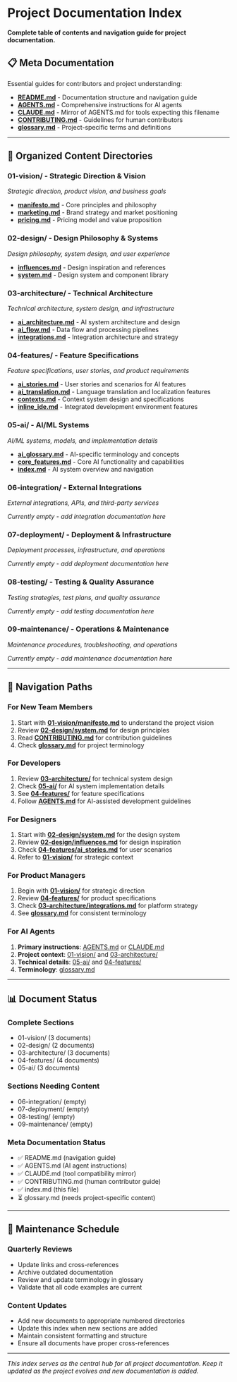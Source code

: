 # Project Documentation Index

**Complete table of contents and navigation guide for project documentation.**

## 📋 Meta Documentation

Essential guides for contributors and project understanding:

- **[README.md](./README.md)** - Documentation structure and navigation guide
- **[AGENTS.md](./AGENTS.md)** - Comprehensive instructions for AI agents
- **[CLAUDE.md](./CLAUDE.md)** - Mirror of AGENTS.md for tools expecting this filename
- **[CONTRIBUTING.md](./CONTRIBUTING.md)** - Guidelines for human contributors
- **[glossary.md](./glossary.md)** - Project-specific terms and definitions

---

## 📁 Organized Content Directories

### **01-vision/** - Strategic Direction & Vision
*Strategic direction, product vision, and business goals*

- **[manifesto.md](./01-vision/manifesto.md)** - Core principles and philosophy
- **[marketing.md](./01-vision/marketing.md)** - Brand strategy and market positioning
- **[pricing.md](./01-vision/pricing.md)** - Pricing model and value proposition

### **02-design/** - Design Philosophy & Systems
*Design philosophy, system design, and user experience*

- **[influences.md](./02-design/influences.md)** - Design inspiration and references
- **[system.md](./02-design/system.md)** - Design system and component library

### **03-architecture/** - Technical Architecture
*Technical architecture, system design, and infrastructure*

- **[ai_architecture.md](./03-architecture/ai_architecture.md)** - AI system architecture and design
- **[ai_flow.md](./03-architecture/ai_flow.md)** - Data flow and processing pipelines
- **[integrations.md](./03-architecture/integrations.md)** - Integration architecture and strategy

### **04-features/** - Feature Specifications
*Feature specifications, user stories, and product requirements*

- **[ai_stories.md](./04-features/ai_stories.md)** - User stories and scenarios for AI features
- **[ai_translation.md](./04-features/ai_translation.md)** - Language translation and localization features
- **[contexts.md](./04-features/contexts.md)** - Context system design and specifications
- **[inline_ide.md](./04-features/inline_ide.md)** - Integrated development environment features

### **05-ai/** - AI/ML Systems
*AI/ML systems, models, and implementation details*

- **[ai_glossary.md](./05-ai/ai_glossary.md)** - AI-specific terminology and concepts
- **[core_features.md](./05-ai/core_features.md)** - Core AI functionality and capabilities
- **[index.md](./05-ai/index.md)** - AI system overview and navigation

### **06-integration/** - External Integrations
*External integrations, APIs, and third-party services*

*Currently empty - add integration documentation here*

### **07-deployment/** - Deployment & Infrastructure
*Deployment processes, infrastructure, and operations*

*Currently empty - add deployment documentation here*

### **08-testing/** - Testing & Quality Assurance
*Testing strategies, test plans, and quality assurance*

*Currently empty - add testing documentation here*

### **09-maintenance/** - Operations & Maintenance
*Maintenance procedures, troubleshooting, and operations*

*Currently empty - add maintenance documentation here*

---

## 🧭 Navigation Paths

### **For New Team Members**
1. Start with **[01-vision/manifesto.md](./01-vision/manifesto.md)** to understand the project vision
2. Review **[02-design/system.md](./02-design/system.md)** for design principles
3. Read **[CONTRIBUTING.md](./CONTRIBUTING.md)** for contribution guidelines
4. Check **[glossary.md](./glossary.md)** for project terminology

### **For Developers**
1. Review **[03-architecture/](./03-architecture/)** for technical system design
2. Check **[05-ai/](./05-ai/)** for AI system implementation details
3. See **[04-features/](./04-features/)** for feature specifications
4. Follow **[AGENTS.md](./AGENTS.md)** for AI-assisted development guidelines

### **For Designers**
1. Start with **[02-design/system.md](./02-design/system.md)** for the design system
2. Review **[02-design/influences.md](./02-design/influences.md)** for design inspiration
3. Check **[04-features/ai_stories.md](./04-features/ai_stories.md)** for user scenarios
4. Refer to **[01-vision/](./01-vision/)** for strategic context

### **For Product Managers**
1. Begin with **[01-vision/](./01-vision/)** for strategic direction
2. Review **[04-features/](./04-features/)** for product specifications
3. Check **[03-architecture/integrations.md](./03-architecture/integrations.md)** for platform strategy
4. See **[glossary.md](./glossary.md)** for consistent terminology

### **For AI Agents**
1. **Primary instructions**: [AGENTS.md](./AGENTS.md) or [CLAUDE.md](./CLAUDE.md)
2. **Project context**: [01-vision/](./01-vision/) and [03-architecture/](./03-architecture/)
3. **Technical details**: [05-ai/](./05-ai/) and [04-features/](./04-features/)
4. **Terminology**: [glossary.md](./glossary.md)

---

## 📊 Document Status

### **Complete Sections**
- 01-vision/ (3 documents)
- 02-design/ (2 documents)
- 03-architecture/ (3 documents)
- 04-features/ (4 documents)
- 05-ai/ (3 documents)

### **Sections Needing Content**
- 06-integration/ (empty)
- 07-deployment/ (empty)
- 08-testing/ (empty)
- 09-maintenance/ (empty)

### **Meta Documentation Status**
- ✅ README.md (navigation guide)
- ✅ AGENTS.md (AI agent instructions)
- ✅ CLAUDE.md (tool compatibility mirror)
- ✅ CONTRIBUTING.md (human contributor guide)
- ✅ index.md (this file)
- ⏳ glossary.md (needs project-specific content)

---

## 🔄 Maintenance Schedule

### **Quarterly Reviews**
- Update links and cross-references
- Archive outdated documentation
- Review and update terminology in glossary
- Validate that all code examples are current

### **Content Updates**
- Add new documents to appropriate numbered directories
- Update this index when new sections are added
- Maintain consistent formatting and structure
- Ensure all documents have proper cross-references

---

*This index serves as the central hub for all project documentation. Keep it updated as the project evolves and new documentation is added.*
